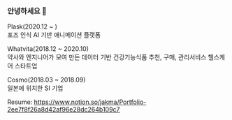 ### 안녕하세요 👋

Plask(2020.12 ~ ) <br />
포즈 인식 AI 기반 애니메이션 플랫폼

Whatvita(2018.12 ~ 2020.10) <br />
약사와 엔지니어가 모여 만든 데이터 기반 건강기능식품 추천, 구매, 관리서비스 헬스케어 스타트업

Cosmo(2018.03 ~ 2018.09) <br />
일본에 위치한 SI 기업

Resume: https://www.notion.so/jakma/Portfolio-2ee7f8f26a8d42af96e28dc264b109c7

<!--
**jjtjs159-jg/jjtjs159-jg** is a ✨ _special_ ✨ repository because its `README.md` (this file) appears on your GitHub profile.

Here are some ideas to get you started:

- 🔭 I’m currently working on ...
- 🌱 I’m currently learning ...
- 👯 I’m looking to collaborate on ...
- 🤔 I’m looking for help with ...
- 💬 Ask me about ...
- 📫 How to reach me: ...
- 😄 Pronouns: ...
- ⚡ Fun fact: ...
-->

